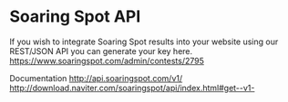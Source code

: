 # Soaring Spot API

If you wish to integrate Soaring Spot results into your website
using our REST/JSON API you can generate your key here.
https://www.soaringspot.com/admin/contests/2795

Documentation http://api.soaringspot.com/v1/
http://download.naviter.com/soaringspot/api/index.html#get--v1-
